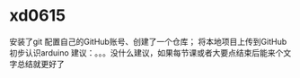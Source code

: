 # xd0615
安装了git
配置自己的GitHub账号、创建了一个仓库；
将本地项目上传到GitHub
初步认识arduino
建议：。。。没什么建议，如果每节课或者大要点结束后能来个文字总结就更好了
